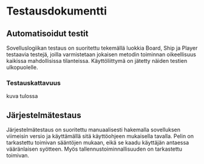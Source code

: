 # Testausdokumentti
## Automatisoidut testit
Sovelluslogiikan testaus on suoritettu tekemällä luokkia Board, Ship ja Player testaavia testejä, joilla varmistetaan jokaisen metodin 
toiminnan oikeellisuus kaikissa mahdollisissa tilanteissa. Käyttöliittymä on jätetty näiden testien ulkopuolelle.
### Testauskattavuus
kuva tulossa
## Järjestelmätestaus
Järjestelmätestaus on suoritettu manuaalisesti hakemalla sovelluksen viimeisin versio ja käyttämällä sitä käyttöohjeen mukaisella tavalla.
Pelin on tarkastettu toimivan sääntöjen mukaan, eikä se kaadu käyttäjän antaessa vääränlaisen syötteen. Myös tallennustoiminnallisuuden on
tarkastettu toimivan.
